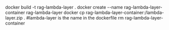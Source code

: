 docker build -t rag-lambda-layer .
docker create --name rag-lambda-layer-container rag-lambda-layer
docker cp rag-lambda-layer-container:/lambda-layer.zip . #lambda-layer is the name in the dockerfile
rm rag-lambda-layer-container
